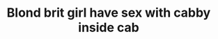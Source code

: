 ---
layout: post
title: Blond brit girl have sex with cabby inside cab
duration: '09:54'
view: 265
rate: 2
video: 'http://fantasti.cc/embed/718697/'
category:
 - blonde
 - blowjob
 - cab
 - gorgeous
 - outdoor
 - rough
 - stunning
 - tattoo
tags: 
 - sucked
 - fucked
priority: 0.9
changefreq: daily
---